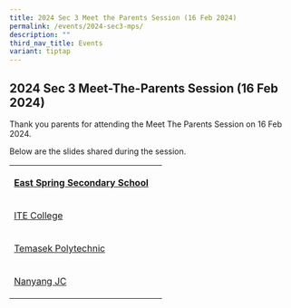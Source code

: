 ```yaml
---
title: 2024 Sec 3 Meet the Parents Session (16 Feb 2024)
permalink: /events/2024-sec3-mps/
description: ""
third_nav_title: Events
variant: tiptap
---
```

<h2>2024 Sec 3 Meet-The-Parents Session (16 Feb 2024)</h2>
<p>Thank you parents for attending the Meet The Parents Session on 16 Feb
2024.</p>
<p>Below are the slides shared during the session.</p>
<table>
<tbody>
<tr>
<th rowspan="1" colspan="1">
<p><a href="/files/2024/240216 Sec3 MPS/School_Leaders_Sharing_Slides.pdf" rel="noopener noreferrer nofollow" target="_blank">East Spring Secondary School</a>
</p>
</th>
<th rowspan="1" colspan="1">
<p></p>
</th>
</tr>
<tr>
<td rowspan="1" colspan="1">
<p><a href="/files/2024/240216 Sec3 MPS/ITE_College_Outreach_Slides_compressed.pdf" rel="noopener noreferrer nofollow" target="_blank">ITE College</a>
</p>
</td>
<td rowspan="1" colspan="1">
<p></p>
</td>
</tr>
<tr>
<td rowspan="1" colspan="1">
<p><a href="/files/2024/240216 Sec3 MPS/Temasek_Polytechnic_Outreach_Slides_compressed.pdf" rel="noopener noreferrer nofollow" target="_blank">Temasek Polytechnic</a>
</p>
</td>
<td rowspan="1" colspan="1">
<p></p>
</td>
</tr>
<tr>
<td rowspan="1" colspan="1">
<p><a href="/files/2024/240216 Sec3 MPS/Nanyang_JC_Outreach_Slides_compressed.pdf" rel="noopener noreferrer nofollow" target="_blank">Nanyang JC</a>
</p>
</td>
<td rowspan="1" colspan="1">
<p></p>
</td>
</tr>
</tbody>
</table>
<p></p>